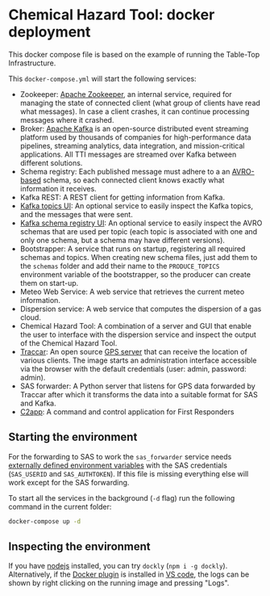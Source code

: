 # Chemical Hazard Tool: docker deployment

This docker compose file is based on the example of running the Table-Top Infrastructure.

This `docker-compose.yml` will start the following services:

- Zookeeper: [Apache Zookeeper](https://zookeeper.apache.org/), an internal service, required for managing the state of connected client (what group of clients have read what messages). In case a client crashes, it can continue processing messages where it crashed.
- Broker: [Apache Kafka](https://kafka.apache.org/) is an open-source distributed event streaming platform used by thousands of companies for high-performance data pipelines, streaming analytics, data integration, and mission-critical applications. All TTI messages are streamed over Kafka between different solutions.
- Schema registry: Each published message must adhere to a an [AVRO-based](https://avro.apache.org/) schema, so each connected client knows exactly what information it receives.
- Kafka REST: A REST client for getting information from Kafka.
- [Kafka topics UI](kafka-topics-ui): An optional service to easily inspect the Kafka topics, and the messages that were sent.
- [Kafka schema registry UI][schema-registry-ui]: An optional service to easily inspect the AVRO schemas that are used per topic (each topic is associated with one and only one schema, but a schema may have different versions).
- Bootstrapper: A service that runs on startup, registering all required schemas and topics. When creating new schema files, just add them to the `schemas` folder and add their name to the `PRODUCE_TOPICS` environment variable of the bootstrapper, so the producer can create them on start-up.
- Meteo Web Service: A web service that retrieves the current meteo information.
- Dispersion service: A web service that computes the dispersion of a gas cloud.
- Chemical Hazard Tool: A combination of a server and GUI that enable the user to interface with the dispersion service and inspect the output of the Chemical Hazard Tool.
- [Traccar][traccar-local]: An open source [GPS server][traccar-website] that can receive the location of various clients. The image starts an administration interface accessible via the browser with the default credentials (user: admin, password: admin).
- SAS forwarder: A Python server that listens for GPS data forwarded by Traccar after which it transforms the data into a suitable format for SAS and Kafka.
- [C2app][c2app-local]: A command and control application for First Responders

## Starting the environment

For the forwarding to SAS to work the `sas_forwarder` service needs [externally defined environment variables][env-file] with the SAS credentials (`SAS_USERID` and `SAS_AUTHTOKEN`).
If this file is missing everything else will work except for the SAS forwarding.

To start all the services in the background (`-d` flag) run the following command in the current folder:

```bash
docker-compose up -d
```

## Inspecting the environment

If you have [nodejs](https://nodejs.org/en/) installed, you can try `dockly` (`npm i -g dockly`).  
Alternatively, if the [Docker plugin](https://marketplace.visualstudio.com/items?itemName=ms-azuretools.vscode-docker) is installed in [VS code](https://code.visualstudio.com/), the logs can be shown by right clicking on the running image and pressing "Logs".

[kafka-topics-ui]: http://localhost:3600
[schema-registry-ui]: http://localhost:3601
[traccar-local]: http://localhost:8083
[traccar-website]: https://www.traccar.org/
[env-file]: https://docs.docker.com/compose/environment-variables/#the-env-file
[c2app-local]: http://localhost:3000
